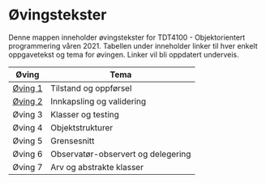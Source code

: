 # Øvingstekster

Denne mappen inneholder øvingstekster for TDT4100 - Objektorientert programmering våren 2021. Tabellen under inneholder linker til hver enkelt oppgavetekst og tema for øvingen. Linker vil bli oppdatert underveis.

| Øving                       | Tema                               |
| --------------------------- | ---------------------------------- |
| [Øving 1](oving1/README.md) | Tilstand og oppførsel              |
| [Øving 2](oving2/README.md) | Innkapsling og validering          |
| Øving 3                     | Klasser og testing                 |
| Øving 4                     | Objektstrukturer                   |
| Øving 5                     | Grensesnitt                        |
| Øving 6                     | Observatør-observert og delegering |
| Øving 7                     | Arv og abstrakte klasser           |
